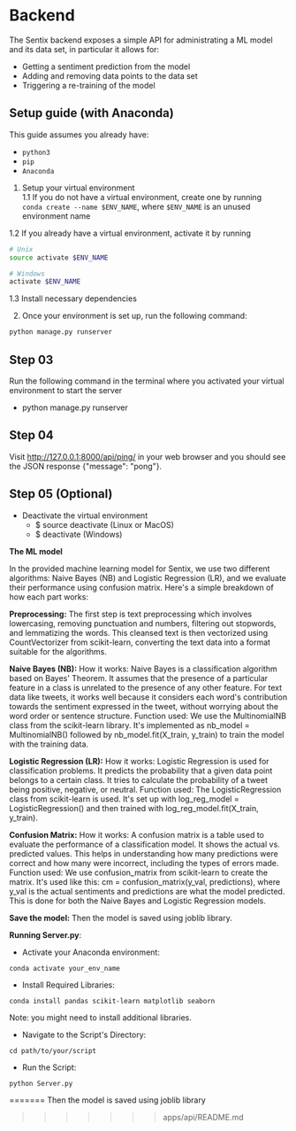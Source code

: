 # Backend

The Sentix backend exposes a simple API for administrating a ML model and its data set, in particular it allows for:

- Getting a sentiment prediction from the model
- Adding and removing data points to the data set
- Triggering a re-training of the model

## Setup guide (with Anaconda)

This guide assumes you already have:

- `python3`
- `pip`
- `Anaconda`

1. Setup your virtual environment  
1.1 If you do not have a virtual environment, create one by running  
```conda create --name $ENV_NAME```, where `$ENV_NAME` is an unused environment name 

1.2 If you already have a virtual environment, activate it by running  

```bash
# Unix
source activate $ENV_NAME

# Windows
activate $ENV_NAME
```

1.3 Install necessary dependencies 

2. Once your environment is set up, run the following command:

```bash
python manage.py runserver
```


## Step 03

Run the following command in the terminal where you activated your virtual environment to start the server
- python manage.py runserver

## Step 04 

Visit http://127.0.0.1:8000/api/ping/ in your web browser and you should see the JSON response {"message": "pong"}.

## Step 05 (Optional)

- Deactivate the virtual environment 
  - $ source deactivate (Linux or MacOS)
  - $ deactivate (Windows)


**The ML model**

In the provided machine learning model for Sentix, we use two different algorithms: Naive Bayes (NB) and Logistic Regression (LR), and we evaluate their performance using confusion matrix. Here's a simple breakdown of how each part works:

**Preprocessing:**
The first step is text preprocessing which involves lowercasing, removing punctuation and numbers, filtering out stopwords, and lemmatizing the words. This cleansed text is then vectorized using CountVectorizer from scikit-learn, converting the text data into a format suitable for the algorithms.

**Naive Bayes (NB):**
How it works: Naive Bayes is a classification algorithm based on Bayes' Theorem. It assumes that the presence of a particular feature in a class is unrelated to the presence of any other feature. For text data like tweets, it works well because it considers each word's contribution towards the sentiment expressed in the tweet, without worrying about the word order or sentence structure.
Function used: We use the MultinomialNB class from the scikit-learn library. It's implemented as nb_model = MultinomialNB() followed by nb_model.fit(X_train, y_train) to train the model with the training data.

**Logistic Regression (LR):**
How it works: Logistic Regression is used for classification problems. It predicts the probability that a given data point belongs to a certain class. It tries to calculate the probability of a tweet being positive, negative, or neutral.
Function used: The LogisticRegression class from scikit-learn is used. It's set up with log_reg_model = LogisticRegression() and then trained with log_reg_model.fit(X_train, y_train).

**Confusion Matrix:**
How it works: A confusion matrix is a table used to evaluate the performance of a classification model. It shows the actual vs. predicted values. This helps in understanding how many predictions were correct and how many were incorrect, including the types of errors made.
Function used: We use confusion_matrix from scikit-learn to create the matrix. It's used like this: cm = confusion_matrix(y_val, predictions), where y_val is the actual sentiments and predictions are what the model predicted. This is done for both the Naive Bayes and Logistic Regression models.

**Save the model:**
Then the model is saved using joblib library.

**Running Server.py**:

 
- Activate your Anaconda environment:
``` 
conda activate your_env_name 
```


- Install Required Libraries:
```
conda install pandas scikit-learn matplotlib seaborn 
```
Note: you might need to install additional libraries.


- Navigate to the Script's Directory:
```
cd path/to/your/script
```
- Run the Script:

```
python Server.py
```
=======
Then the model is saved using joblib library
>>>>>>> apps/api/README.md
